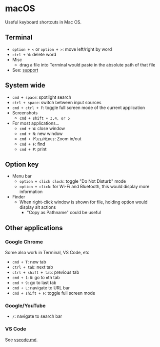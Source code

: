 # macOS

Useful keyboard shortcuts in Mac OS.


## Terminal

- `option + <` or `option + >`: move left/right by word
- `ctrl + W`: delete word
- Misc
    - drag a file into Terminal would paste in the absolute path of that file
- See: [support](https://support.apple.com/guide/terminal/keyboard-shortcuts-trmlshtcts/mac)


## System wide

- `cmd + space`: spotlight search
- `ctrl + space`: switch between input sources
- `cmd + ctrl + F`: toggle full screen mode of the current application
- Screenshots
    - `cmd + shift + 3,4, or 5`
- For most applications...
    - `cmd + W`: close window
    - `cmd + N`: new window
    - `cmd + Plus/Minus`: Zoom in/out
    - `cmd + F`: find
    - `cmd + P`: print


## Option key

- Menu bar
    - `option + click clock`: toggle "Do Not Disturb" mode
    - `option + click`: for Wi-Fi and Bluetooth, this would display more information
- Finder
    - When right-click window is shown for file, holding option would display alt actions
        - "Copy as Pathname" could be useful


## Other applications

### Google Chrome

Some also work in Terminal, VS Code, etc

- `cmd + T`: new tab
- `ctrl + tab`: next tab
- `ctrl + shift + tab`: previous tab
- `cmd + 1-8`: go to `n`th tab
- `cmd + 9`: go to last tab
- `cmd + L`: navigate to URL bar
- `cmd + shift + F`: toggle full screen mode


### Google/YouTube

- `/`: navigate to search bar


### VS Code

See [vscode.md](./vscode.md).
